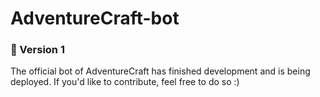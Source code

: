 # AdventureCraft-bot
### 🎈 Version 1
The official bot of AdventureCraft has finished development and is being deployed. If you'd like to contribute, feel free to do so :)
